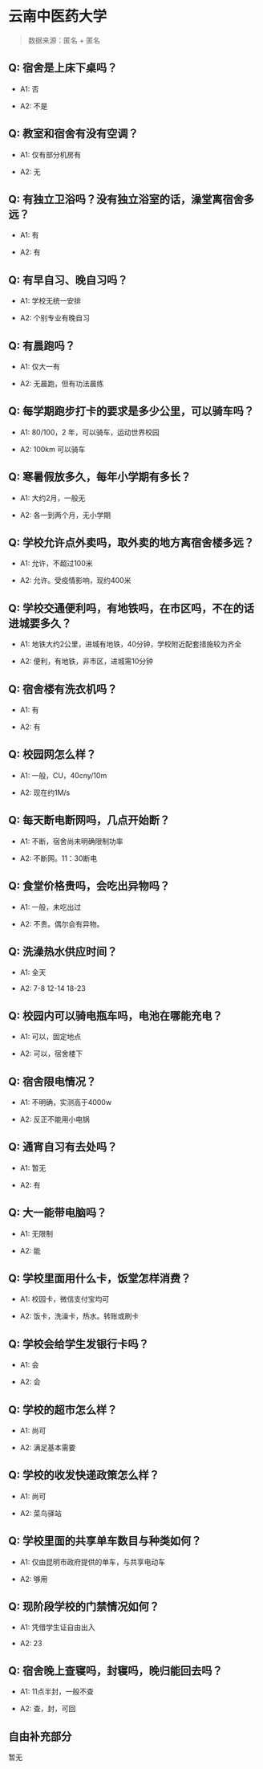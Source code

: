 # 云南中医药大学

> 数据来源：匿名 + 匿名

## Q: 宿舍是上床下桌吗？

- A1: 否

- A2: 不是

## Q: 教室和宿舍有没有空调？

- A1: 仅有部分机房有

- A2: 无

## Q: 有独立卫浴吗？没有独立浴室的话，澡堂离宿舍多远？

- A1: 有

- A2: 有

## Q: 有早自习、晚自习吗？

- A1: 学校无统一安排

- A2: 个别专业有晚自习

## Q: 有晨跑吗？

- A1: 仅大一有

- A2: 无晨跑，但有功法晨练

## Q: 每学期跑步打卡的要求是多少公里，可以骑车吗？

- A1: 80/100，2 年，可以骑车，运动世界校园

- A2: 100km   可以骑车

## Q: 寒暑假放多久，每年小学期有多长？

- A1: 大约2月，一般无

- A2: 各一到两个月，无小学期

## Q: 学校允许点外卖吗，取外卖的地方离宿舍楼多远？

- A1: 允许，不超过100米

- A2: 允许。受疫情影响，现约400米

## Q: 学校交通便利吗，有地铁吗，在市区吗，不在的话进城要多久？

- A1: 地铁大约2公里，进城有地铁，40分钟，学校附近配套措施较为齐全

- A2: 便利，有地铁，非市区，进城需10分钟

## Q: 宿舍楼有洗衣机吗？

- A1: 有

- A2: 有

## Q: 校园网怎么样？

- A1: 一般，CU，40cny/10m

- A2: 现在约1M/s

## Q: 每天断电断网吗，几点开始断？

- A1: 不断，宿舍尚未明确限制功率

- A2: 不断网。11：30断电

## Q: 食堂价格贵吗，会吃出异物吗？

- A1: 一般，未吃出过

- A2: 不贵。偶尔会有异物。

## Q: 洗澡热水供应时间？

- A1: 全天

- A2: 7-8      12-14      18-23

## Q: 校园内可以骑电瓶车吗，电池在哪能充电？

- A1: 可以，固定地点

- A2: 可以，宿舍楼下

## Q: 宿舍限电情况？

- A1: 不明确，实测高于4000w

- A2: 反正不能用小电锅

## Q: 通宵自习有去处吗？

- A1: 暂无

- A2: 有

## Q: 大一能带电脑吗？

- A1: 无限制

- A2: 能

## Q: 学校里面用什么卡，饭堂怎样消费？

- A1: 校园卡，微信支付宝均可

- A2: 饭卡，洗澡卡，热水。转账或刷卡

## Q: 学校会给学生发银行卡吗？

- A1: 会

- A2: 会

## Q: 学校的超市怎么样？

- A1: 尚可

- A2: 满足基本需要

## Q: 学校的收发快递政策怎么样？

- A1: 尚可

- A2: 菜鸟驿站

## Q: 学校里面的共享单车数目与种类如何？

- A1: 仅由昆明市政府提供的单车，与共享电动车

- A2: 够用

## Q: 现阶段学校的门禁情况如何？

- A1: 凭借学生证自由出入

- A2: 23

## Q: 宿舍晚上查寝吗，封寝吗，晚归能回去吗？

- A1: 11点半封，一般不查

- A2: 查，封，可回

## 自由补充部分

暂无